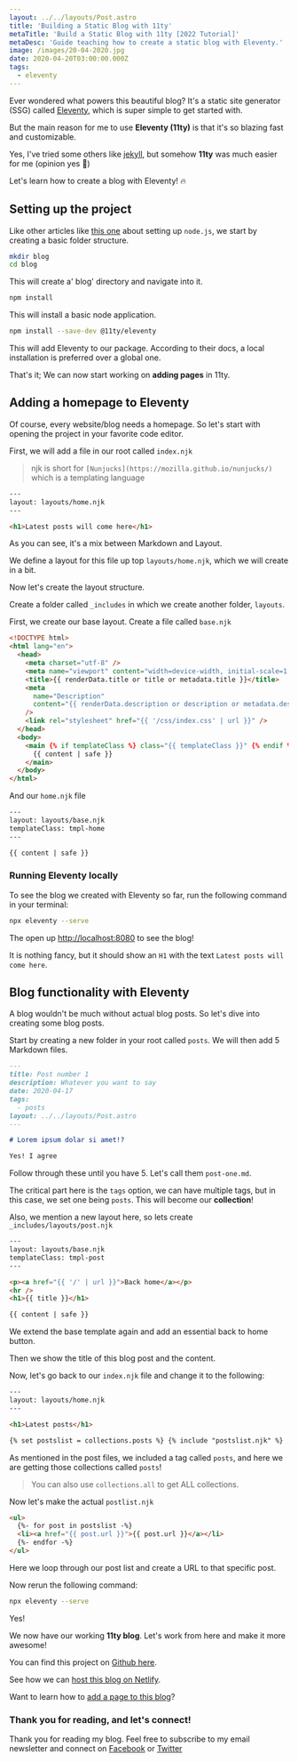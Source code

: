 ```yaml
---
layout: ../../layouts/Post.astro
title: 'Building a Static Blog with 11ty'
metaTitle: 'Build a Static Blog with 11ty [2022 Tutorial]'
metaDesc: 'Guide teaching how to create a static blog with Eleventy.'
image: /images/20-04-2020.jpg
date: 2020-04-20T03:00:00.000Z
tags:
  - eleventy
---
```


Ever wondered what powers this beautiful blog? It's a static site generator (SSG) called [Eleventy](https://www.11ty.dev/), which is super simple to get started with.

But the main reason for me to use **Eleventy (11ty)** is that it's so blazing fast and customizable.

Yes, I've tried some others like [jekyll](https://jekyllrb.com/), but somehow **11ty** was much easier for me (opinion yes 🤫)

Let's learn how to create a blog with Eleventy! 🔥

## Setting up the project

Like other articles like [this one](https://daily-dev-tips.com/posts/basic-nodejs-express-application/) about setting up `node.js`, we start by creating a basic folder structure.

```bash
mkdir blog
cd blog
```

This will create a' blog' directory and navigate into it.

```bash
npm install
```

This will install a basic node application.

```bash
npm install --save-dev @11ty/eleventy
```

This will add Eleventy to our package. According to their docs, a local installation is preferred over a global one.

That's it; We can now start working on **adding pages** in 11ty.

## Adding a homepage to Eleventy

Of course, every website/blog needs a homepage. So let's start with opening the project in your favorite code editor.

First, we will add a file in our root called `index.njk`

> njk is short for `[Nunjucks](https://mozilla.github.io/nunjucks/)` which is a templating language

```html
---
layout: layouts/home.njk
---

<h1>Latest posts will come here</h1>
```

As you can see, it's a mix between Markdown and Layout.

We define a layout for this file up top `layouts/home.njk`, which we will create in a bit.

Now let's create the layout structure.

Create a folder called `_includes` in which we create another folder, `layouts`.

First, we create our base layout. Create a file called `base.njk`

```html
<!DOCTYPE html>
<html lang="en">
  <head>
    <meta charset="utf-8" />
    <meta name="viewport" content="width=device-width, initial-scale=1.0" />
    <title>{{ renderData.title or title or metadata.title }}</title>
    <meta
      name="Description"
      content="{{ renderData.description or description or metadata.description }}"
    />
    <link rel="stylesheet" href="{{ '/css/index.css' | url }}" />
  </head>
  <body>
    <main {% if templateClass %} class="{{ templateClass }}" {% endif %}>
      {{ content | safe }}
    </main>
  </body>
</html>
```

And our `home.njk` file

```html
---
layout: layouts/base.njk
templateClass: tmpl-home
---

{{ content | safe }}
```

### Running Eleventy locally

To see the blog we created with Eleventy so far, run the following command in your terminal:

```bash
npx eleventy --serve
```

The open up [http://localhost:8080](http://localhost:8080/) to see the blog!

It is nothing fancy, but it should show an `H1` with the text `Latest posts will come here`.

## Blog functionality with Eleventy

A blog wouldn't be much without actual blog posts. So let's dive into creating some blog posts.

Start by creating a new folder in your root called `posts`. We will then add 5 Markdown files.

```markdown
---
title: Post number 1
description: Whatever you want to say
date: 2020-04-17
tags:
  - posts
layout: ../../layouts/Post.astro
---

# Lorem ipsum dolar si amet!?

Yes! I agree
```

Follow through these until you have 5. Let's call them `post-one.md`.

The critical part here is the `tags` option, we can have multiple tags, but in this case, we set one being `posts`. This will become our **collection**!

Also, we mention a new layout here, so lets create `_includes/layouts/post.njk`

```html
---
layout: layouts/base.njk
templateClass: tmpl-post
---

<p><a href="{{ '/' | url }}">Back home</a></p>
<hr />
<h1>{{ title }}</h1>

{{ content | safe }}
```

We extend the base template again and add an essential back to home button.

Then we show the title of this blog post and the content.

Now, let's go back to our `index.njk` file and change it to the following:

```html
---
layout: layouts/home.njk
---

<h1>Latest posts</h1>

{% set postslist = collections.posts %} {% include "postslist.njk" %}
```

As mentioned in the post files, we included a tag called `posts`, and here we are getting those collections called `posts`!

> You can also use `collections.all` to get ALL collections.

Now let's make the actual `postlist.njk`

```html
<ul>
  {%- for post in postslist -%}
  <li><a href="{{ post.url }}">{{ post.url }}</a></li>
  {%- endfor -%}
</ul>
```

Here we loop through our post list and create a URL to that specific post.

Now rerun the following command:

```bash
npx eleventy --serve
```

Yes!

We now have our working **11ty blog**. Let's work from here and make it more awesome!

You can find this project on [Github here](https://github.com/rebelchris/eleventy-demo/releases/tag/1.0).

See how we can [host this blog on Netlify](https://daily-dev-tips.com/posts/hosting-a-static-blog-on-netlify/).

Want to learn how to [add a page to this blog](https://daily-dev-tips.com/posts/adding-pages-to-eleventy/)?

### Thank you for reading, and let's connect!

Thank you for reading my blog. Feel free to subscribe to my email newsletter and connect on [Facebook](https://www.facebook.com/DailyDevTipsBlog) or [Twitter](https://twitter.com/DailyDevTips1)
